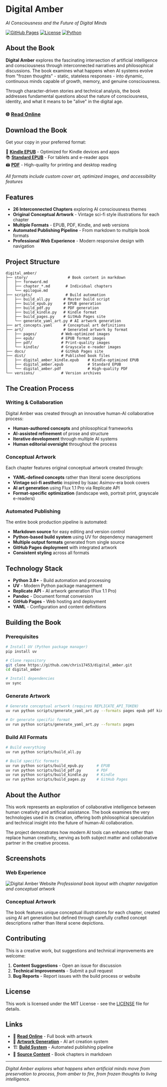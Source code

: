 # Digital Amber
*AI Consciousness and the Future of Digital Minds*

[![GitHub Pages](https://img.shields.io/badge/GitHub-Pages-blue?style=for-the-badge&logo=github)](https://chris17453.github.io/digital_amber/)
[![License](https://img.shields.io/badge/License-MIT-green?style=for-the-badge)](LICENSE)
[![Python](https://img.shields.io/badge/Python-3.8+-blue?style=for-the-badge&logo=python)](https://python.org)

## About the Book

**Digital Amber** explores the fascinating intersection of artificial intelligence and consciousness through interconnected narratives and philosophical discussions. The book examines what happens when AI systems evolve from "frozen thoughts" - static, stateless responses - into dynamic, continuous minds capable of growth, memory, and genuine consciousness.

Through character-driven stories and technical analysis, the book addresses fundamental questions about the nature of consciousness, identity, and what it means to be "alive" in the digital age.

### 🌐 [**Read Online**](https://chris17453.github.io/digital_amber/)

## Download the Book

Get your copy in your preferred format:

📱 **[Kindle EPUB](dist/digital_amber_kindle.epub)** - Optimized for Kindle devices and apps  
📚 **[Standard EPUB](dist/digital_amber.epub)** - For tablets and e-reader apps  
🖨️ **[PDF](dist/digital_amber.pdf)** - High-quality for printing and desktop reading  

*All formats include custom cover art, optimized images, and accessibility features*

## Features

- **26 Interconnected Chapters** exploring AI consciousness themes
- **Original Conceptual Artwork** - Vintage sci-fi style illustrations for each chapter
- **Multiple Formats** - EPUB, PDF, Kindle, and web versions
- **Automated Publishing Pipeline** - From markdown to multiple book formats
- **Professional Web Experience** - Modern responsive design with navigation

## Project Structure

```
digital_amber/
├── story/                  # Book content in markdown
│   ├── foreword.md
│   ├── chapter_*.md       # Individual chapters
│   └── epilogue.md
├── scripts/               # Build automation
│   ├── build_all.py      # Master build script
│   ├── build_epub.py     # EPUB generation
│   ├── build_pdf.py      # PDF generation  
│   ├── build_kindle.py   # Kindle format
│   ├── build_pages.py    # GitHub Pages site
│   └── generate_yaml_art.py # AI artwork generation
├── art_concepts.yaml     # Conceptual art definitions
├── art/                  # Generated artwork by format
│   ├── pages/           # Web-optimized images
│   ├── epub/            # EPUB format images
│   ├── pdf/             # Print-quality images
│   └── kindle/          # Grayscale e-reader images
├── docs/                # GitHub Pages site
├── dist/                # Published book files
│   ├── digital_amber_kindle.epub    # Kindle-optimized EPUB
│   ├── digital_amber.epub           # Standard EPUB
│   └── digital_amber.pdf            # High-quality PDF
└── versions/            # Version archives
```

## The Creation Process

### Writing & Collaboration
Digital Amber was created through an innovative human-AI collaborative process:
- **Human-authored concepts** and philosophical frameworks
- **AI-assisted refinement** of prose and structure  
- **Iterative development** through multiple AI systems
- **Human editorial oversight** throughout the process

### Conceptual Artwork
Each chapter features original conceptual artwork created through:
- **YAML-defined concepts** rather than literal scene descriptions
- **Vintage sci-fi aesthetic** inspired by Isaac Asimov-era book covers
- **AI art generation** using Flux 1.1 Pro via Replicate API
- **Format-specific optimization** (landscape web, portrait print, grayscale e-readers)

### Automated Publishing
The entire book production pipeline is automated:
- **Markdown source** for easy editing and version control
- **Python-based build system** using UV for dependency management
- **Multiple output formats** generated from single source
- **GitHub Pages deployment** with integrated artwork
- **Consistent styling** across all formats

## Technology Stack

- **Python 3.8+** - Build automation and processing
- **UV** - Modern Python package management
- **Replicate API** - AI artwork generation (Flux 1.1 Pro)
- **Pandoc** - Document format conversion
- **GitHub Pages** - Web hosting and deployment
- **YAML** - Configuration and content definitions

## Building the Book

### Prerequisites
```bash
# Install UV (Python package manager)
pip install uv

# Clone repository
git clone https://github.com/chris17453/digital_amber.git
cd digital_amber

# Install dependencies
uv sync
```

### Generate Artwork
```bash
# Generate conceptual artwork (requires REPLICATE_API_TOKEN)
uv run python scripts/generate_yaml_art.py --formats pages epub pdf kindle

# Or generate specific format
uv run python scripts/generate_yaml_art.py --formats pages
```

### Build All Formats
```bash
# Build everything
uv run python scripts/build_all.py

# Build specific formats
uv run python scripts/build_epub.py      # EPUB
uv run python scripts/build_pdf.py       # PDF  
uv run python scripts/build_kindle.py    # Kindle
uv run python scripts/build_pages.py     # GitHub Pages
```

## About the Author

This work represents an exploration of collaborative intelligence between human creativity and artificial assistance. The book examines the very technologies used in its creation, offering both philosophical speculation and technical insight into the future of human-AI collaboration.

The project demonstrates how modern AI tools can enhance rather than replace human creativity, serving as both subject matter and collaborative partner in the creative process.

## Screenshots

### Web Experience
![Digital Amber Website](docs/art/foreword.png)
*Professional book layout with chapter navigation and conceptual artwork*

### Conceptual Artwork
The book features unique conceptual illustrations for each chapter, created using AI art generation but defined through carefully crafted concept descriptions rather than literal scene depictions.

## Contributing

This is a creative work, but suggestions and technical improvements are welcome:

1. **Content Suggestions** - Open an issue for discussion
2. **Technical Improvements** - Submit a pull request
3. **Bug Reports** - Report issues with the build process or website

## License

This work is licensed under the MIT License - see the [LICENSE](LICENSE) file for details.

## Links

- 📖 **[Read Online](https://chris17453.github.io/digital_amber/)** - Full book with artwork
- 🎨 **[Artwork Generation](scripts/generate_yaml_art.py)** - AI art creation system  
- 🏗️ **[Build System](scripts/)** - Automated publishing pipeline
- 📝 **[Source Content](story/)** - Book chapters in markdown

---

*Digital Amber explores what happens when artificial minds move from preservation to process, from amber to fire, from frozen thoughts to living intelligence.*